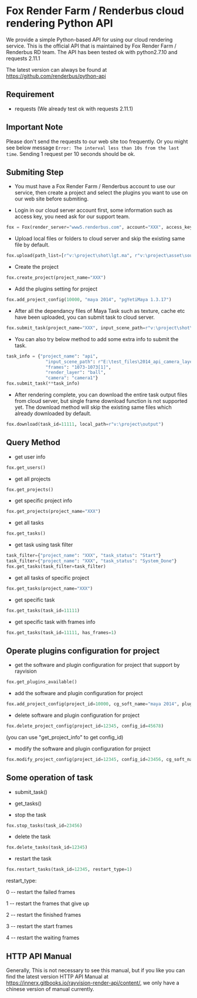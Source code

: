 # Fox Render Farm / Renderbus cloud rendering Python API
We provide a simple Python-based API for using our cloud rendering service. This is the official API that is maintained by Fox Render Farm / Renderbus RD team. The API has been tested ok with python2.7.10 and requests 2.11.1

The latest version can always be found at
https://github.com/renderbus/python-api

## Requirement
- requests (We already test ok with requests 2.11.1)

## Important Note
Please don't send the requests to our web site too frequently. Or you might see below message `Error: The interval less than 10s from the last time`. Sending 1 request per 10 seconds should be ok.

## Submiting Step
- You must have a Fox Render Farm / Renderbus account to use our service, then create a project and select the plugins you want to use on our web site before submiting.

- Login in our cloud server account first, some information such as access key, you need ask for our support team.
```py
fox = Fox(render_server="www5.renderbus.com", account="XXX", access_key="XXX")
```

- Upload local files or folders to cloud server and skip the existing same file by default.
```py
fox.upload(path_list=[r"v:\project\shot\lgt.ma", r"v:\project\asset\sourceimages"])
```

- Create the project
```py
fox.create_project(project_name="XXX")
```

- Add the plugins setting for project
```py
fox.add_project_config(10000, "maya 2014", "pgYetiMaya 1.3.17")
```

- After all the dependancy files of Maya Task such as texture, cache etc have been uploaded, you can submit task to cloud server.
```py
fox.submit_task(project_name="XXX", input_scene_path=r"v:\project\shot\lgt.ma", frames="1-10[1]")
```

- You can also try below method to add some extra info to submit the task.
```py
task_info = {"project_name": "api",
               "input_scene_path": r"E:\test_files\2014_api_camera_layer.mb",
               "frames": "1073-1073[1]",
               "render_layer": "ball",
               "camera": "camera1"}
fox.submit_task(**task_info)
```

- After rendering complete, you can download the entire task output files from cloud server, but single frame download function is not supported yet. The download method will skip the existing same files which already downloaded by default.
```py
fox.download(task_id=11111, local_path=r"v:\project\output")
```

## Query Method
 - get user info
```py
fox.get_users()
```

- get all projects
```py
fox.get_projects()
```

- get specific project info
```py
fox.get_projects(project_name="XXX")
```

- get all tasks
```py
fox.get_tasks()
```

- get task using task filter
```py
task_filter={"project_name": "XXX", "task_status": "Start"}
task_filter={"project_name": "XXX", "task_status": "System_Done"}
fox.get_tasks(task_filter=task_filter)
```

- get all tasks of specific project
```py
fox.get_tasks(project_name="XXX")
```

- get specific task
```py
fox.get_tasks(task_id=11111)
```

- get specific task with frames info
```py
fox.get_tasks(task_id=11111, has_frames=1)
```

## Operate plugins configuration for project

- get the software and plugin configuration for project that support by rayvision
```py
fox.get_plugins_available()
```

- add the software and plugin configuration for project
```py
fox.add_project_config(project_id=10000, cg_soft_name="maya 2014", plugin_name="pgYetiMaya 1.3.17", is_default=0)
```

- delete software and plugin configuration for project
```py
fox.delete_project_config(project_id=12345, config_id=45678)
```
(you can use "get_project_info" to get config_id)

- modify the software and plugin configuration for project
```py
fox.modify_project_config(project_id=12345, config_id=23456, cg_soft_name="maya 2014", plugin_name="pgYetiMaya 1.3.17", is_default=1)
```

## Some operation of task

- submit_task()
- get_tasks()

- stop the task

```py
fox.stop_tasks(task_id=23456)
```

- delete the task

```py
fox.delete_tasks(task_id=12345)
```

- restart the task

```py
fox.restart_tasks(task_id=12345, restart_type=1)
```

restart_type:  

0 -- restart the failed frames

1 -- restart the frames that give up

2 -- restart the finished frames

3 -- restart the start frames

4 -- restart the waiting frames


## HTTP API Manual
Generally, This is not necessary to see this manual, but if you like you can find the latest version HTTP API Manual at https://innerx.gitbooks.io/rayvision-render-api/content/, we only have a chinese version of manual currently.
